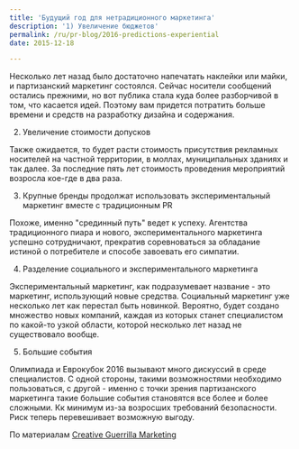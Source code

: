 ```yaml
---
title: 'Будущий год для нетрадиционного маркетинга'
description: '1) Увеличение бюджетов'
permalink: /ru/pr-blog/2016-predictions-experiential
date: 2015-12-18

---
```


Несколько лет назад было достаточно напечатать наклейки или майки, и партизанский маркетинг состоялся. Сейчас носители сообщений остались прежними, но вот публика стала куда более разборчивой в том, что касается идей. Поэтому вам придется потратить больше времени и средств на разработку дизайна и содержания.

2) Увеличение стоимости допусков

Также ожидается, то будет расти стоимость присутствия рекламных носителей на частной территории, в моллах, муниципальных зданиях и так далее. За последние пять лет стоимость проведения мероприятий возросла кое-где в два раза.

3) Крупные бренды продолжат использовать экспериментальный маркетинг вместе с традиционным PR

Похоже, именно "срединный путь" ведет к успеху. Агентства традиционного пиара и нового, экспериментального маркетинга успешно сотрудничают, прекратив соревноваться за обладание истиной о потребителе и способе завоевать его симпатии.

4) Разделение социального и экспериментального маркетинга

Экспериментальный маркетинг,  как подразумевает название - это  маркетинг, использующий новые средства. Социальный маркетинг уже несколько лет как перестал быть новинкой. Вероятно, будет создано множество новых компаний, каждая из которых станет специалистом по какой-то узкой области, которой несколько лет назад не существовало вообще.

5) Большие события

Олимпиада и Еврокубок 2016 вызывают много дискуссий в среде специалистов. С одной стороны, такими  возможностями необходимо пользоваться, с другой - именно с точки зрения партизанского маркетинга такие большие события становятся все более и более сложными. Кк минимум из-за возросших требований безопасности. Риск теперь перевешивает возможную выгоду.

По материалам <a href="http://www.creativeguerrillamarketing.com/guerrilla-marketing/top-10-experiential-marketing-trends-to-expect-in-2016/">Creative Guerrilla Marketing</a>

